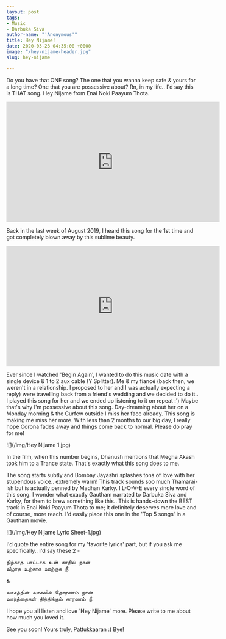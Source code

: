 ```yaml
---
layout: post
tags:
- Music
- Darbuka Siva
author-name: "'Anonymous'"
title: Hey Nijame!
date: 2020-03-23 04:35:00 +0000
image: "/hey-nijame-header.jpg"
slug: hey-nijame

---
```

Do you have that ONE song? The one that you wanna keep safe & yours for a long time? One that you are possessive about? Rn, in my life.. I'd say this is THAT song. Hey Nijame from Enai Noki Paayum Thota.

<iframe width="560" height="315" src="https://www.youtube.com/embed/w98ykYu6d0Y" frameborder="0" allow="accelerometer; autoplay; encrypted-media; gyroscope; picture-in-picture" allowfullscreen></iframe>
<br>

Back in the last week of August 2019, I heard this song for the 1st time and got completely blown away by this sublime beauty.

<iframe width="560" height="315" src="https://www.youtube.com/embed/iBbmdY6nXfw" frameborder="0" allow="accelerometer; autoplay; encrypted-media; gyroscope; picture-in-picture" allowfullscreen></iframe>
<br>

Ever since I watched 'Begin Again', I wanted to do this music date with a single device & 1 to 2 aux cable (Y Splitter). Me & my fiancé (back then, we weren't in a relationship. I proposed to her and I was actually expecting a reply) were travelling back from a friend's wedding and we decided to do it.. I played this song for her and we ended up listening to it on repeat :') Maybe that's why I'm possessive about this song. Day-dreaming about her on a Monday morning & the Curfew outside I miss her face already. This song is making me miss her more. With less than 2 months to our big day, I really hope Corona fades away and things come back to normal. Please do pray for me!

![](/img/Hey Nijame 1.jpg)

In the film, when this number begins, Dhanush mentions that Megha Akash took him to a Trance state. That's exactly what this song does to me.

The song starts subtly and Bombay Jayashri splashes tons of love with her stupendous voice.. extremely warm! This track sounds soo much Thamarai-ish but is actually penned by Madhan Karky. I L-O-V-E every single word of this song. I wonder what exactly Gautham narrated to Darbuka Siva and Karky, for them to brew something like this.. This is hands-down the BEST track in Enai Noki Paayum Thota to me; It definitely deserves more love and of course, more reach. I'd easily place this one in the 'Top 5 songs' in a Gautham movie.

![](/img/Hey Nijame Lyric Sheet-1.jpg)

I'd quote the entire song for my 'favorite lyrics' part, but if you ask me specifically.. I'd say these 2 -

<pre>
நிற்காத பாட்டாக உன் காதில் நான்
வீழாத உற்சாக ஊற்றாக நீ
</pre>
&
<pre>
வாசத்தின் வாசலில் தோரணம் நான்
வார்த்தைகள் தித்திக்கும் காரணம் நீ
</pre>

I hope you all listen and love 'Hey Nijame' more. Please write to me about how much you loved it.

See you soon!
Yours truly, Pattukkaaran :)
Bye!